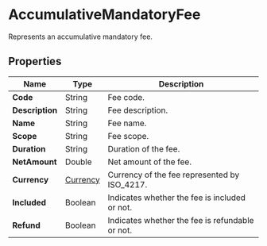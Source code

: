 # AccumulativeMandatoryFee

Represents an accumulative mandatory fee.

## Properties

| Name | Type | Description |
|------|------|-------------|
| **Code** | String | Fee code. |
| **Description** | String | Fee description. |
| **Name** | String | Fee name. |
| **Scope** | String | Fee scope. |
| **Duration** | String | Duration of the fee. |
| **NetAmount** | Double | Net amount of the fee. |
| **Currency** | [Currency](/docs/apis/for-sellers/connectors-pull-developers-api/API_Reference/currency) | Currency of the fee represented by ISO_4217. |
| **Included** | Boolean | Indicates whether the fee is included or not. |
| **Refund** | Boolean | Indicates whether the fee is refundable or not. |
